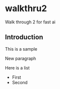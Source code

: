 # walkthru2
Walk through 2 for fast ai
## Introduction
This is a sample

New paragraph

Here is a list

- First
- Second

